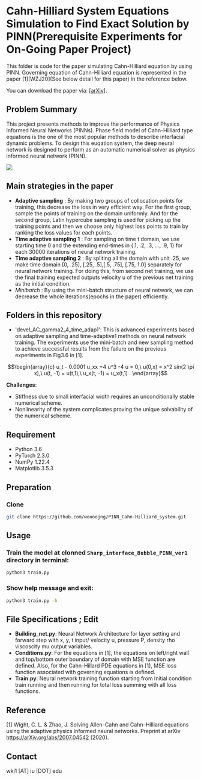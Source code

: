 # Cahn-Hilliard System Equations Simulation to Find Exact Solution by PINN(Prerequisite Experiments for On-Going Paper Project)



This folder is code for the paper simulating Cahn-Hilliard equation by using PINN. Governing equation of Cahn-Hilliard equation is represented in the paper [1][WZJ20](See below detail for this paper) in the reference below.

You can download the paper via: [[arXiv]](https://arxiv.org/abs/2007.04542).


[comment]: # ([[ResearchGate]])

## Problem Summary

This project presents methods to improve the performance of Physics Informed Neural Networks (PINNs). Phase field model of Cahn-Hilliard type equations is the one of the most popular methods to describe interfacial dynamic problems. To design this euqation system,
the deep neural network is designed to perform as an automatic numerical solver as physics informed neural network (PINN).

![](assets/example.jpg)

## Main strategies in the paper

- **Adaptive sampling** : By making two groups of collocation points for training, this decrease the loss in very efficient way. For the first group, sample the points of training on the domain uniformly. And for the second group, Latin hypercube sampling is used for picking up the training points and then we choose only highest loss points to train by ranking the loss values for each points.
- **Time adaptive sampling 1** : For sampling on time t domain, we use starting time 0 and the extending end-times in {.1, .2, .3, ..., .9, 1} for each 30000 iterations of neural network training.
- **Time adaptive sampling 2** : By spliting all the domain with unit .25, we make time domain [0, .25], [.25, .5],[.5, .75], [.75, 1.0] separately for neural network training. For doing this, from second net training, we use the final training expected outputs velocity u of the previous net training as the initial condition.
- *Minibatch* : By using the mini-batch structure of neural network, we can decrease the whole iterations(epochs in the paper) efficiently.
  
## Folders in this repository

- 'devel_AC_gamma2_4_time_adap1': This is advanced experiments based on adaptive sampling and time-adaptive1 methods on neural network training. The experiments use the mini-batch and new sampling method to achieve successful results from the failure on the previous experiments in Fig3.6 in [1].

```math
\begin{array}{c}
    u_t - 0.0001 u_xx +4 u^3 -4 u = 0,\
    u(0,x) = x^2 sin(2 \pi x),\
    u(t, -1) = u(t,1),\
    u_x(t, -1) = u_x(t,1) .
\end{array}
```



**Challenges**:

- Stiffness due to small interfacial width requires an unconditionally stable numerical scheme.
- Nonlinearity of the system complicates proving the unique solvability of the numerical scheme.


## Requirement

- Python 3.6
- PyTorch 2.3.0
- NumPy 1.22.4
- ‎Matplotlib 3.5.3

## Preparation

### Clone

```bash
git clone https://github.com/woooojng/PINN_Cahn-Hilliard_system.git
```

[comment]: # (%### Create an anaconda environment [Optional]:)


[comment]: # (### Download the pretrained embeddings:)


## Usage

### Train the model at clonned `Sharp_interface_Bubble_PINN_ver1` directory in terminal:

```bash
python3 train.py
```

### Show help message and exit:

```bash
python3 train.py -h
```

## File Specifications ; Edit

- **Building_net.py**: Neural Network Architecture for layer setting and forward step with x, y, t input/ velocity u, pressure P, density rho viscoscity mu output variables.
- **Conditions.py**: For the equations in [1], the equations on left/right wall and top/bottom outer boundary of domain with MSE function are defined. Also, for the Cahn-Hillard PDE equations in [1], MSE loss function associated with governing equations is defined.
- **Train.py**: Neural network training function starting from Initial condition train running and then running for total loss summing with all loss functions.


## Reference

[comment]: # (If this work is helpful, please cite as:)

<a id="1">[1]</a> 
Wight, C. L. & Zhao, J. Solving Allen–Cahn and
Cahn–Hilliard equations using the adaptive physics
informed neural networks. Preprint at arXiv
https://arXiv.org/abs/2007.04542 (2020).



[comment]: # (## Acknowledgments)

[comment]: # (This work is supported partly by the National Natural Science Foundation)

## Contact

wki1 [AT] iu [DOT] edu

[comment]: # (## License)

[comment]: # (MIT)

